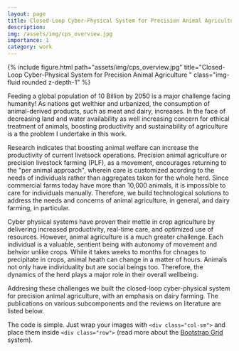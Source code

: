 ```yaml
---
layout: page
title: Closed-Loop Cyber-Physical System for Precision Animal Agriculture
description: 
img: /assets/img/cps_overview.jpg
importance: 1
category: work
---
```


<div class="row">
    <div class="col-sm mt-3 mt-md-0">
        {% include figure.html path="assets/img/cps_overview.jpg" title="Closed-Loop Cyber-Physical System for Precision Animal Agriculture " class="img-fluid rounded z-depth-1" %}
    </div>
</div>
<div class="caption">
    
</div>

Feeding a global population of 10 Billion by 2050 is a major challenge facing humanity! As nations get welthier and urbanized, the consumption of animal-derived products, such as meat and dairy, increases. In the face of decreasing land and water availability as well increasing concern for ethical treatment of animals, boosting productivity and sustainability of agriculture is a the problem I undertake in this work. 

Research indicates that boosting animal welfare can increase the productivity of current livetsock operations. Precision animal agriculture or precision livestock farming (PLF), as a movement, encourages returning to the "per animal approach", wherein care is customized acording to the needs of individuals rather than aggregates taken for the whole herd. Since commercial farms today have more than 10,000 animals, it is impossible to care for individuals manually. Therefore, we build technological solutions to address the needs and concerns of animal agriculture, in general, and dairy farming, in particular.

Cyber physical systems have proven their mettle in crop agriculture by delivering increased productivity, real-time care, and optimized use of resources. However, animal agriculture is a much greater challenge. Each individual is a valuable, sentient being with autonomy of movement and behvior unlike crops. While it takes weeks to months for chnages to precipitate in crops, animal heath can change in a matter of hours. Animals not only have individuality but are social beings too. Therefore, the dynamics of the herd plays a major role in their overall wellbeing.

Addresing these challenges we built the closed-loop cyber-physical system for precision animal agriculture, with an emphasis on dairy farming. The publications on various subcomponents and the reviews on literature are listed below. 


The code is simple.
Just wrap your images with `<div class="col-sm">` and place them inside `<div class="row">` (read more about the <a href="https://getbootstrap.com/docs/4.4/layout/grid/">Bootstrap Grid</a> system).

